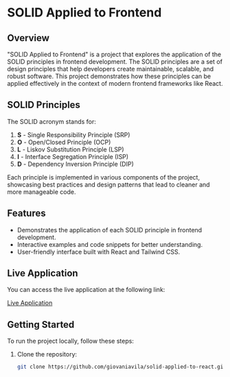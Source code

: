 # SOLID Applied to Frontend

## Overview

"SOLID Applied to Frontend" is a project that explores the application of the SOLID principles in frontend development. The SOLID principles are a set of design principles that help developers create maintainable, scalable, and robust software. This project demonstrates how these principles can be applied effectively in the context of modern frontend frameworks like React.

## SOLID Principles

The SOLID acronym stands for:

1. **S** - Single Responsibility Principle (SRP)
2. **O** - Open/Closed Principle (OCP)
3. **L** - Liskov Substitution Principle (LSP)
4. **I** - Interface Segregation Principle (ISP)
5. **D** - Dependency Inversion Principle (DIP)

Each principle is implemented in various components of the project, showcasing best practices and design patterns that lead to cleaner and more manageable code.

## Features

- Demonstrates the application of each SOLID principle in frontend development.
- Interactive examples and code snippets for better understanding.
- User-friendly interface built with React and Tailwind CSS.

## Live Application

You can access the live application at the following link:

[Live Application](https://giovaniavila.github.io/solid-applied-to-react/)

## Getting Started

To run the project locally, follow these steps:

1. Clone the repository:
   ```bash
   git clone https://github.com/giovaniavila/solid-applied-to-react.git
